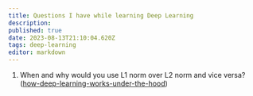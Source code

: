 ```yaml
---
title: Questions I have while learning Deep Learning
description: 
published: true
date: 2023-08-13T21:10:04.620Z
tags: deep-learning
editor: markdown
---
```


1. When and why would you use L1 norm over L2 norm and vice versa?([how-deep-learning-works-under-the-hood](/deep-learning/how-deep-learning-works-under-the-hood))